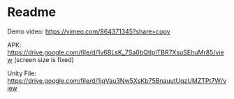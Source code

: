 # Readme

Demo video: https://vimeo.com/864371345?share=copy

APK: https://drive.google.com/file/d/1v6BLsK_7Sa0bQtlpITBR7XsuSEhuMr85/view (screen size is fixed)

Unity File: https://drive.google.com/file/d/1jqVau3Nw5XsKb75BnauutUqzUMZTPt7W/view
